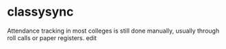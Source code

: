 # classysync
 Attendance tracking in most colleges is still done manually, usually through roll calls or paper registers. 
 edit

